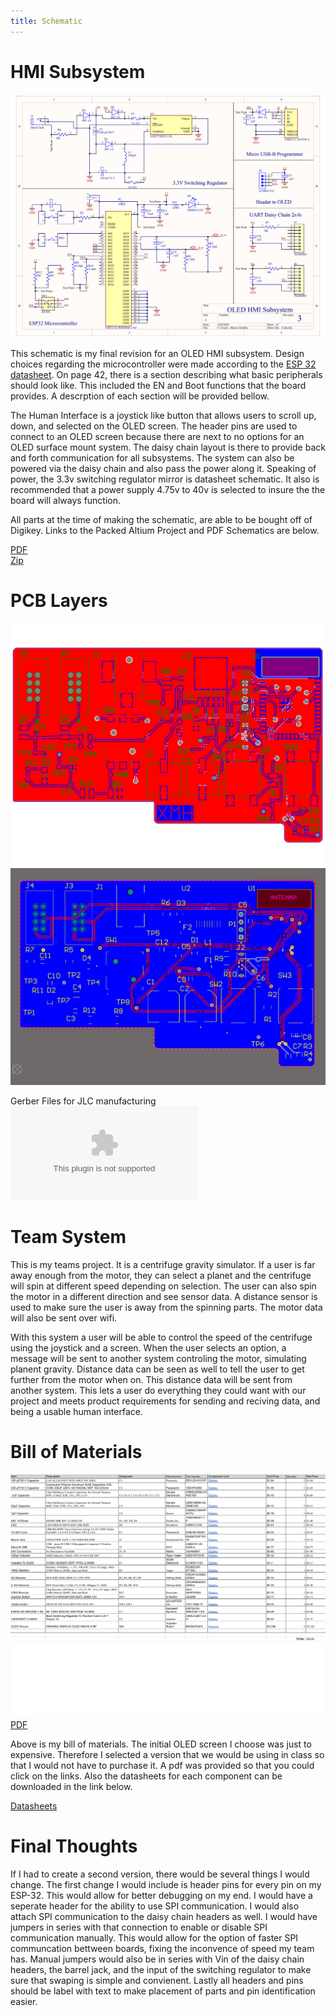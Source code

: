 ```yaml
---
title: Schematic
---
```

# HMI Subsystem

![Schematic](Final%20Schematic-1.png)

This schematic is my final revision for an OLED HMI subsystem. Design choices regarding the microcontroller were made according to the [ESP 32 datasheet](https://www.espressif.com/sites/default/files/documentation/esp32-s3-wroom-1_wroom-1u_datasheet_en.pdf). On page 42, there is a section describing what basic peripherals should look like. This included the EN and Boot functions that the board provides. A descrption of each section will be provided bellow.

The Human Interface is a joystick like button that allows users to scroll up, down, and selected on the OLED screen. The header pins are used to connect to an OLED screen because there are next to no options for an OLED surface mount system. The daisy chain layout is there to provide back and forth communication for all subsystems. The system can also be powered via the daisy chain and also pass the power along it. Speaking of power, the 3.3v switching regulator mirror is datasheet schematic. It also is recommended that a power supply 4.75v to 40v is selected to insure the the board will always function.<br>

All parts at the time of making the schematic, are able to be bought off of Digikey. Links to the Packed Altium Project and PDF Schematics are below. <br>

[PDF](Final%20Schematic.pdf) <br>
[Zip](X.Heafey_HMI_Subsystem%20(4-17-2025%204-51-30%20PM).zip)

# PCB Layers

![TopLayer](Top%20layer-1.png)
![BottomLayer](Screenshot%202025-04-17%20164459.png)

Gerber Files for JLC manufacturing<br>
![Zip](Gerber%20and%20Drill.zip)

# Team System 

This is my teams project. It is a centrifuge gravity simulator. If a user is far away enough from the motor, they can select a planet and the centrifuge will spin at different speed depending on selection. The user can also spin the motor in a different direction and see sensor data. A distance sensor is used to make sure the user is away from the spinning parts. The motor data will also be sent over wifi.<br>

With this system a user will be able to control the speed of the centrifuge using the joystick and a screen. When the user selects an option, a message will be sent to another system controling the motor, simulating planent gravity. Distance data can be seen as well to tell the user to get further from the motor when on. This distance data will be sent from another system. This lets a user do everything they could want with our project and meets product requirements for sending and reciving data, and being a usable human interface. <br>

# Bill of Materials 

![BOM](Final%20BOM-1.png)
[PDF](Final%20BOM.pdf)<br>

Above is my bill of materials. The initial OLED screen I choose was just to expensive. Therefore I selected a version that we would be using in class so that I would not have to purchase it. A pdf was provided so that you could click on the links. Also the datasheets for each component can be downloaded in the link below.<br>

[Datasheets](Datasheets.zip)<br>

# Final Thoughts

If I had to create a second version, there would be several things I would change. The first change I would include is header pins for every pin on my ESP-32. This would allow for better debugging on my end. I would have a seperate header for the ability to use SPI communication. I would also attach SPI communication to the daisy chain headers as well. I would have jumpers in series with that connection to enable or disable SPI communication manually. This would allow for the option of faster SPI communcation bettween boards, fixing the inconvence of speed my team has. Manual jumpers would also be in series with Vin of the daisy chain headers, the barrel jack, and the input of the switching regulator to make sure that swaping is simple and convienent. Lastly all headers and pins should be label with text to make placement of parts and pin identification easier.<br>